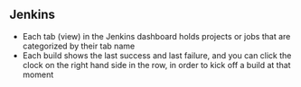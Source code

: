 ## Jenkins
* Each tab  (view) in the Jenkins dashboard holds projects or jobs that are categorized by their tab name
* Each build shows the last success and last failure, and you can click the clock on the right hand side in the row, in order to kick off a build at that moment

